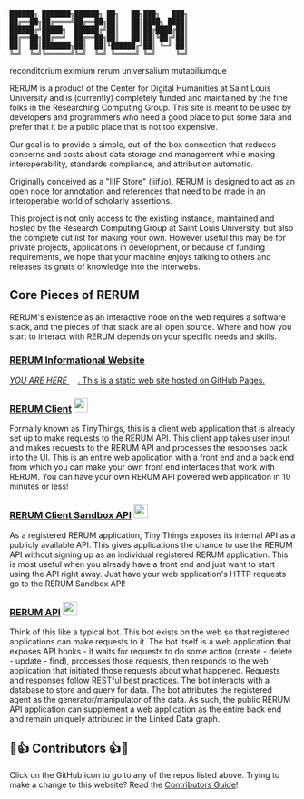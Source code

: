 ```
██████╗ ███████╗██████╗ ██╗   ██╗███╗   ███╗
██╔══██╗██╔════╝██╔══██╗██║   ██║████╗ ████║
██████╔╝█████╗  ██████╔╝██║   ██║██╔████╔██║
██╔══██╗██╔══╝  ██╔══██╗██║   ██║██║╚██╔╝██║
██║  ██║███████╗██║  ██║╚██████╔╝██║ ╚═╝ ██║
╚═╝  ╚═╝╚══════╝╚═╝  ╚═╝ ╚═════╝ ╚═╝     ╚═╝
```
reconditorium eximium rerum universalium mutabiliumque

RERUM is a product of the Center for Digital Humanities at Saint Louis
        University and is (currently) completely funded and maintained by the
        fine folks in the Researching Computing Group. This site is meant to be used by
        developers and programmers who need a good place to put some data and
        prefer that it be a public place that is not too expensive.
        
Our goal is to provide a simple, out-of-the box connection that reduces
        concerns and costs about data storage and management while making
        interoperability, standards compliance, and attribution automatic.
        
Originally conceived as a "IIIF Store" (iiif.io), RERUM is designed to act as an
open node for annotation and references that need to be made in an interoperable
world of scholarly assertions.

This project is not only access to the existing instance, maintained and hosted by
the Research Computing Group at Saint Louis University, but
also the complete cut list for making your own. However useful this may be for private
projects, applications in development, or because of funding requirements, we
hope that your machine enjoys talking to others and releases its gnats of
knowledge into the Interwebs.

## Core Pieces of RERUM
RERUM's existence as an interactive node on the web requires a software stack, and the pieces of that stack are all open source.
Where and how you start to interact with RERUM depends on your specific needs and skills.

### [RERUM Informational Website](https://rerum.io) <a href='https://github.com/CenterForDigitalHumanities/rerum'>
_YOU ARE HERE_ <img height="15" src="https://github.githubassets.com/images/modules/logos_page/GitHub-Mark.png"/>.  This is a static web site hosted on GitHub Pages.

### [RERUM Client](https://tiny.rerum.io) <a href='https://github.com/CenterForDigitalHumanities/TinyNode'> <img height="25" src="https://github.githubassets.com/images/modules/logos_page/GitHub-Mark.png"/></a>
Formally known as TinyThings, this is a client web application that is already set up to make requests to the RERUM API.  This client app takes user input and makes requests to the RERUM API and processes the responses back into the UI.  This is an entire web application with a front end and a back end from which you can make your own front end interfaces that work with RERUM.  You can have your own RERUM API powered web application in 10 minutes or less!

### [RERUM Client Sandbox API](https://store.rerum.io/v1/API.html#tldr-i-just-want-to-use-it) <a href='https://github.com/CenterForDigitalHumanities/TinyNode'> <img height="25" src="https://github.githubassets.com/images/modules/logos_page/GitHub-Mark.png"/></a>
As a registered RERUM application, Tiny Things exposes its internal API as a publicly available API.  This gives applications the chance to use the RERUM API without signing up as an individual registered RERUM application.  This is most useful when you already have a front end and just want to start using the API right away.  Just have your web application's HTTP requests go to the RERUM Sandbox API!

### [RERUM API](https://store.rerum.io/v1/) <a href='https://github.com/CenterForDigitalHumanities/rerum_server_nodejs'> <img height="25" src="https://github.githubassets.com/images/modules/logos_page/GitHub-Mark.png"/></a>
Think of this like a typical bot.  This bot exists on the web so that registered applications can make requests to it.  The bot itself is a web application that exposes API hooks - it waits for requests to do some action (create - delete - update - find), processes those requests, then responds to the web application that initiated those requests about what happened.  Requests and responses follow RESTful best practices.  The bot interacts with a database to store and query for data. The bot attributes the registered agent as the generator/manipulator of the data.  As such, the public RERUM API application can supplement a web application as the entire back end and remain uniquely attributed in the Linked Data graph.
   
## 🌟👍 Contributors 👍🌟
Click on the GitHub icon to go to any of the repos listed above.
Trying to make a change to this website?  Read the [Contributors Guide](CONTRIBUTING.md)!
